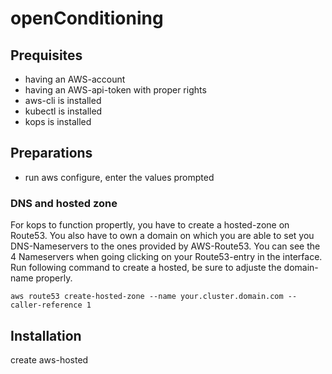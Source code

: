 # openConditioning

## Prequisites

- having an AWS-account
- having an AWS-api-token with proper rights
- aws-cli is installed
- kubectl is installed
- kops is installed

## Preparations

- run aws configure, enter the values prompted

### DNS and hosted zone

For kops to function propertly, you have to create a hosted-zone on Route53. You also have to own a domain on which you are able to set you DNS-Nameservers to the ones provided by AWS-Route53. You can see the 4 Nameservers when going clicking on your Route53-entry in the interface.
Run following command to create a hosted, be sure to adjuste the domain-name properly.
 
```aws route53 create-hosted-zone --name your.cluster.domain.com --caller-reference 1```

## Installation

 create aws-hosted 
